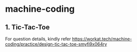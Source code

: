 # machine-coding

## 1. Tic-Tac-Toe
 For question details, kindly refer https://workat.tech/machine-coding/practice/design-tic-tac-toe-smyfi9x064ry
